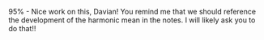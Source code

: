 95% - Nice work on this, Davian!  You remind me that we should reference the development of the harmonic mean in the notes.  I will likely ask you to do that!!
